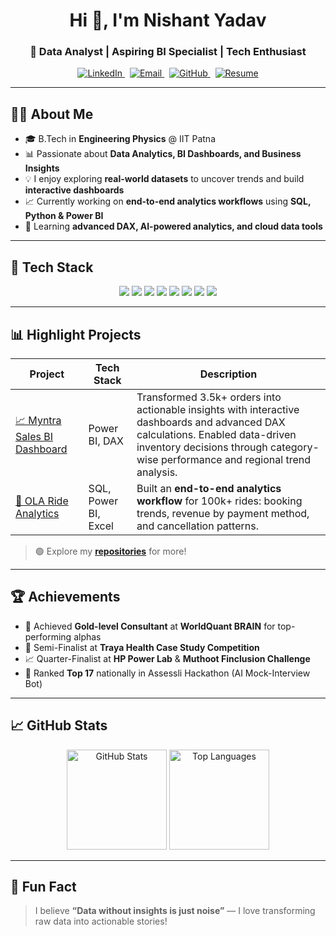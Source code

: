 <!-- Profile Header -->
<h1 align="center">Hi 👋, I'm Nishant Yadav</h1>
<h3 align="center">🚀 Data Analyst | Aspiring BI Specialist | Tech Enthusiast</h3>

<p align="center">
  <a href="https://www.linkedin.com/in/nishant-yadav-339022217/" target="_blank" aria-label="LinkedIn">
    <img src="https://img.shields.io/badge/LinkedIn-Connect-0A66C2?style=flat-square&logo=linkedin&logoColor=white" alt="LinkedIn" />
  </a>
  &nbsp;
  <a href="mailto:2201ph20_nishant@iitp.ac.in" aria-label="Email">
    <img src="https://img.shields.io/badge/Email-Contact-D14836?style=flat-square&logo=gmail&logoColor=white" alt="Email" />
  </a>
  &nbsp;
  <a href="https://github.com/Nishant058544" target="_blank" aria-label="GitHub">
    <img src="https://img.shields.io/badge/GitHub-Profile-181717?style=flat-square&logo=github&logoColor=white" alt="GitHub" />
  </a>
  &nbsp;
  <a href="https://drive.google.com/file/d/1RkiksGnk1j0ur0zhUTLjwfwqTR61KNmV/view?usp=sharing" target="_blank" aria-label="Resume">
    <img src="https://img.shields.io/badge/Resume-PDF-4b8bbe?style=flat-square&logo=adobeacrobatreader&logoColor=white" alt="Resume" />
  </a>
</p>



---

## 👨‍💻 About Me
- 🎓 B.Tech in **Engineering Physics** @ IIT Patna  
- 📊 Passionate about **Data Analytics, BI Dashboards, and Business Insights**  
- 💡 I enjoy exploring **real-world datasets** to uncover trends and build **interactive dashboards**  
- 📈 Currently working on **end-to-end analytics workflows** using **SQL, Python & Power BI**  
- 🌱 Learning **advanced DAX, AI-powered analytics, and cloud data tools**

---

## 🔧 Tech Stack
<p align="center">
  <img src="https://img.shields.io/badge/Python-3670A0?style=flat-square&logo=python&logoColor=ffdd54" />
  <img src="https://img.shields.io/badge/SQL-025E8C?style=flat-square&logo=postgresql&logoColor=white" />
  <img src="https://img.shields.io/badge/Power%20BI-F2C811?style=flat-square&logo=powerbi&logoColor=black" />
  <img src="https://img.shields.io/badge/Excel-217346?style=flat-square&logo=microsoft-excel&logoColor=white" />
  <img src="https://img.shields.io/badge/Matplotlib-3776AB?style=flat-square&logo=python&logoColor=white" />
  <img src="https://img.shields.io/badge/Seaborn-3182bd?style=flat-square&logo=python&logoColor=white" />
  <img src="https://img.shields.io/badge/Plotly-3f4f75?style=flat-square&logo=plotly&logoColor=white" />
  <img src="https://img.shields.io/badge/GitHub-181717?style=flat-square&logo=github&logoColor=white" />
</p>

---

## 📊 Highlight Projects
| Project | Tech Stack | Description |
|---------|------------|-------------|
| [📈 Myntra Sales BI Dashboard](https://github.com/Nishant058544/Myntra-Analysis-Power-Bi) | Power BI, DAX | Transformed 3.5k+ orders into actionable insights with interactive dashboards and advanced DAX calculations. Enabled data-driven inventory decisions through category-wise performance and regional trend analysis.|
| [🚖 OLA Ride Analytics](https://github.com/Nishant058544/OLA-Data-Analyst-Project-Power-BI-And-SQL) | SQL, Power BI, Excel | Built an **end-to-end analytics workflow** for 100k+ rides: booking trends, revenue by payment method, and cancellation patterns. |

> 🟢 Explore my [**repositories**](https://github.com/Nishant058544?tab=repositories) for more!

---

## 🏆 Achievements
- 🥇 Achieved **Gold-level Consultant** at **WorldQuant BRAIN** for top-performing alphas  
- 🏅 Semi-Finalist at **Traya Health Case Study Competition**  
- 📈 Quarter-Finalist at **HP Power Lab** & **Muthoot Finclusion Challenge**  
- 🚀 Ranked **Top 17** nationally in Assessli Hackathon (AI Mock-Interview Bot)

---

## 📈 GitHub Stats
<p align="center">
  <img src="https://github-readme-stats.vercel.app/api?username=Nishant058544&show_icons=true&theme=tokyonight" alt="GitHub Stats" height="160" />
  <img src="https://github-readme-stats.vercel.app/api/top-langs/?username=Nishant058544&layout=compact&theme=tokyonight" alt="Top Languages" height="160" />
</p>

---

## 🌟 Fun Fact
> I believe **“Data without insights is just noise”** — I love transforming raw data into actionable stories!
